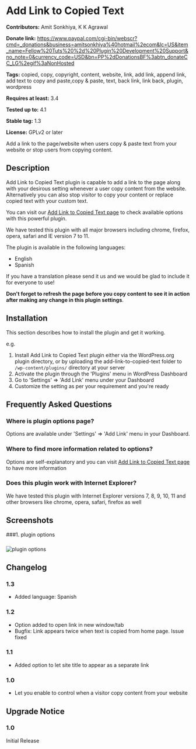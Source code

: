 # Add Link to Copied Text #
**Contributors:** Amit Sonkhiya, K K Agrawal
  
**Donate link:** https://www.paypal.com/cgi-bin/webscr?cmd=_donations&business=amitsonkhiya%40hotmail%2ecom&lc=US&item_name=Fellow%20Tuts%20%2d%20Plugin%20Development%20Support&no_note=0&currency_code=USD&bn=PP%2dDonationsBF%3abtn_donateCC_LG%2egif%3aNonHosted
  
**Tags:** copied, copy, copyright, content, website, link, add link, append link, add text to copy and paste,copy & paste, text, back link, link back, plugin, wordpress
  
**Requires at least:** 3.4
  
**Tested up to:** 4.1
  
**Stable tag:** 1.3
  
**License:** GPLv2 or later
  

Add a link to the page/website when users copy & paste text from your website or stop users from copying content.

## Description ##

Add Link to Copied Text plugin is capable to add a link to the page along with your desirous setting whenever a user copy content from the website. Alternatively you can also stop visitor to copy your content or replace copied text with your custom text.

You can visit our <a href="http://dev.fellowtuts.com/add-link-to-copied-text-plugin/">Add Link to Copied Text page</a> to check available options with this powerful plugin.

We have tested this plugin with all major browsers including chrome, firefox, opera, safari and IE version 7 to 11.

The plugin is available in the following languages:

* English
* Spanish

If you have a translation please send it us and we would be glad to include it for everyone to use!

<strong>Don't forget to refresh the page before you copy content to see it in action after making any change in this plugin settings</strong>.

## Installation ##

This section describes how to install the plugin and get it working.

e.g.

1. Install Add Link to Copied Text plugin either via the WordPress.org plugin directory, or by uploading the add-link-to-copied-text folder to `/wp-content/plugins/` directory at your server
2. Activate the plugin through the 'Plugins' menu in WordPress Dashboard
3. Go to 'Settings' => 'Add Link' menu under your Dashboard  
4. Customize the setting as per your requirement and you're ready


## Frequently Asked Questions ##

### Where is plugin options page? ###
Options are available under 'Settings' => 'Add Link' menu in your Dashboard.

### Where to find more information related to options? ###
Options are self-explanatory and you can visit <a href="http://dev.fellowtuts.com/add-link-to-copied-text-plugin/">Add Link to Copied Text page</a> to have more information

### Does this plugin work with Internet Explorer? ###
We have tested this plugin with Internet Explorer versions 7, 8, 9, 10, 11 and other browsers like chrome, opera, safari, firefox as well


## Screenshots ##
###1. plugin options
###
![plugin options
](https://s.w.org/plugins/add-link-to-copied-text/screenshot-1.png)



## Changelog ##

### 1.3 ###
* Added language: Spanish

### 1.2 ###
* Option added to open link in new window/tab
* Bugfix: Link appears twice when text is copied from home page. Issue fixed

### 1.1 ###
* Added option to let site title to appear as a separate link

### 1.0 ###
* Let you enable to control when a visitor copy content from your website


## Upgrade Notice ##

### 1.0 ###
Initial Release